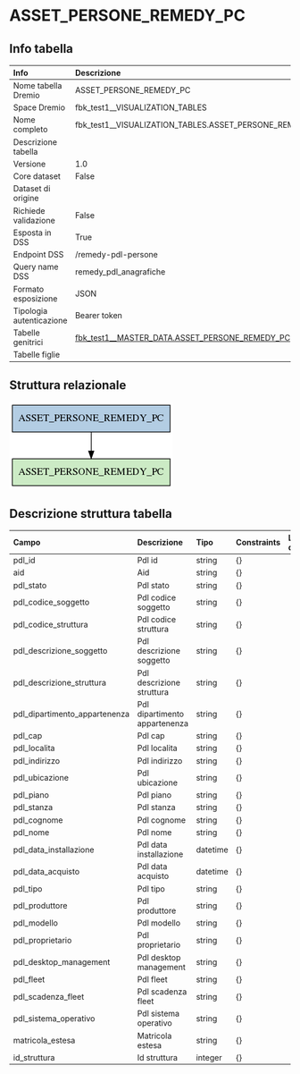 # ASSET_PERSONE_REMEDY_PC

## Info tabella

| Info                     | Descrizione                                                                                                   |
|:-------------------------|:--------------------------------------------------------------------------------------------------------------|
| Nome tabella Dremio      | ASSET_PERSONE_REMEDY_PC                                                                                       |
| Space Dremio             | fbk_test1__VISUALIZATION_TABLES                                                                               |
| Nome completo            | fbk_test1__VISUALIZATION_TABLES.ASSET_PERSONE_REMEDY_PC                                                       |
| Descrizione tabella      |                                                                                                               |
| Versione                 | 1.0                                                                                                           |
| Core dataset             | False                                                                                                         |
| Dataset di origine       |                                                                                                               |
| Richiede validazione     | False                                                                                                         |
| Esposta in DSS           | True                                                                                                          |
| Endpoint DSS             | /remedy-pdl-persone                                                                                           |
| Query name DSS           | remedy_pdl_anagrafiche                                                                                        |
| Formato esposizione      | JSON                                                                                                          |
| Tipologia autenticazione | Bearer token                                                                                                  |
| Tabelle genitrici        | [fbk_test1__MASTER_DATA.ASSET_PERSONE_REMEDY_PC](/fbk_test1__MASTER_DATA/ASSET_PERSONE_REMEDY_PC/markdown.md) |
| Tabelle figlie           |                                                                                                               |

## Struttura relazionale

![ASSET_PERSONE_REMEDY_PC](./graph_png.png)

## Descrizione struttura tabella

| Campo                         | Descrizione                   | Tipo     | Constraints   | Linked data   | errors   |
|:------------------------------|:------------------------------|:---------|:--------------|:--------------|:---------|
| pdl_id                        | Pdl id                        | string   | {}            |               | {}       |
| aid                           | Aid                           | string   | {}            |               | {}       |
| pdl_stato                     | Pdl stato                     | string   | {}            |               | {}       |
| pdl_codice_soggetto           | Pdl codice soggetto           | string   | {}            |               | {}       |
| pdl_codice_struttura          | Pdl codice struttura          | string   | {}            |               | {}       |
| pdl_descrizione_soggetto      | Pdl descrizione soggetto      | string   | {}            |               | {}       |
| pdl_descrizione_struttura     | Pdl descrizione struttura     | string   | {}            |               | {}       |
| pdl_dipartimento_appartenenza | Pdl dipartimento appartenenza | string   | {}            |               | {}       |
| pdl_cap                       | Pdl cap                       | string   | {}            |               | {}       |
| pdl_localita                  | Pdl localita                  | string   | {}            |               | {}       |
| pdl_indirizzo                 | Pdl indirizzo                 | string   | {}            |               | {}       |
| pdl_ubicazione                | Pdl ubicazione                | string   | {}            |               | {}       |
| pdl_piano                     | Pdl piano                     | string   | {}            |               | {}       |
| pdl_stanza                    | Pdl stanza                    | string   | {}            |               | {}       |
| pdl_cognome                   | Pdl cognome                   | string   | {}            |               | {}       |
| pdl_nome                      | Pdl nome                      | string   | {}            |               | {}       |
| pdl_data_installazione        | Pdl data installazione        | datetime | {}            |               | {}       |
| pdl_data_acquisto             | Pdl data acquisto             | datetime | {}            |               | {}       |
| pdl_tipo                      | Pdl tipo                      | string   | {}            |               | {}       |
| pdl_produttore                | Pdl produttore                | string   | {}            |               | {}       |
| pdl_modello                   | Pdl modello                   | string   | {}            |               | {}       |
| pdl_proprietario              | Pdl proprietario              | string   | {}            |               | {}       |
| pdl_desktop_management        | Pdl desktop management        | string   | {}            |               | {}       |
| pdl_fleet                     | Pdl fleet                     | string   | {}            |               | {}       |
| pdl_scadenza_fleet            | Pdl scadenza fleet            | string   | {}            |               | {}       |
| pdl_sistema_operativo         | Pdl sistema operativo         | string   | {}            |               | {}       |
| matricola_estesa              | Matricola estesa              | string   | {}            |               | {}       |
| id_struttura                  | Id struttura                  | integer  | {}            |               | {}       |
